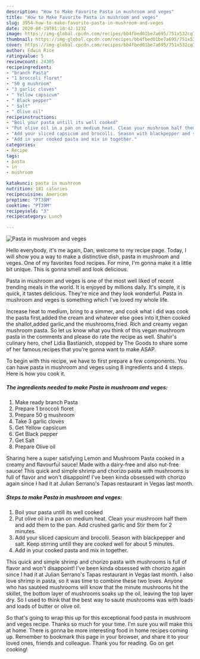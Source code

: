 ```yaml
---
description: "How to Make Favorite Pasta in mushroom and veges"
title: "How to Make Favorite Pasta in mushroom and veges"
slug: 3954-how-to-make-favorite-pasta-in-mushroom-and-veges
date: 2020-08-19T01:18:42.123Z
image: https://img-global.cpcdn.com/recipes/bb4fbed01be7a695/751x532cq70/pasta-in-mushroom-and-veges-recipe-main-photo.jpg
thumbnail: https://img-global.cpcdn.com/recipes/bb4fbed01be7a695/751x532cq70/pasta-in-mushroom-and-veges-recipe-main-photo.jpg
cover: https://img-global.cpcdn.com/recipes/bb4fbed01be7a695/751x532cq70/pasta-in-mushroom-and-veges-recipe-main-photo.jpg
author: Edwin Rice
ratingvalue: 5
reviewcount: 24305
recipeingredient:
- "branch Pasta"
- "1 broccoli floret"
- "50 g mushroom"
- "3 garlic cloves"
- " Yellow capsicum"
- " Black pepper"
- " Salt"
- " Olive oil"
recipeinstructions:
- "Boil your pasta untill its well cooked"
- "Put olive oil in a pan on medium heat. Clean your mushroom half them and add them to the pan. Add crushed garlic and Stir them for 2 minutes."
- "Add your sliced capsicum and brocolli. Season with blackpepper and salt. Keep stirring untill they are cooked well for about 5 minutes."
- "Add in your cooked pasta and mix in together."
categories:
- Recipe
tags:
- pasta
- in
- mushroom

katakunci: pasta in mushroom 
nutrition: 181 calories
recipecuisine: American
preptime: "PT38M"
cooktime: "PT39M"
recipeyield: "3"
recipecategory: Lunch

---
```



![Pasta in mushroom and veges](https://img-global.cpcdn.com/recipes/bb4fbed01be7a695/751x532cq70/pasta-in-mushroom-and-veges-recipe-main-photo.jpg)

Hello everybody, it's me again, Dan, welcome to my recipe page. Today, I will show you a way to make a distinctive dish, pasta in mushroom and veges. One of my favorites food recipes. For mine, I'm gonna make it a little bit unique. This is gonna smell and look delicious.

Pasta in mushroom and veges is one of the most well liked of recent trending meals in the world. It is enjoyed by millions daily. It's simple, it is quick, it tastes delicious. They're nice and they look wonderful. Pasta in mushroom and veges is something which I've loved my whole life.

Increase heat to medium, bring to a simmer, and cook what i did was cook the pasta first,added the cream and whatever else goes into it,then cooked the shallot,added garlic,and the mushrooms,fried. Rich and creamy vegan mushroom pasta. So let us know what you think of this vegan mushroom pasta in the comments and please do rate the recipe as well. Shahir&#39;s culinary hero, chef Lidia Bastianich, stopped by The Goods to share some of her famous recipes that you&#39;re gonna want to make ASAP.


To begin with this recipe, we have to first prepare a few components. You can have pasta in mushroom and veges using 8 ingredients and 4 steps. Here is how you cook it.

<!--inarticleads1-->

##### The ingredients needed to make Pasta in mushroom and veges:

1. Make ready branch Pasta
1. Prepare 1 broccoli floret
1. Prepare 50 g mushroom
1. Take 3 garlic cloves
1. Get  Yellow capsicum
1. Get  Black pepper
1. Get  Salt
1. Prepare  Olive oil


Sharing here a super satisfying Lemon and Mushroom Pasta cooked in a creamy and flavourful sauce! Made with a dairy-free and also nut-free sauce! This quick and simple shrimp and chorizo pasta with mushrooms is full of flavor and won&#39;t disappoint! I&#39;ve been kinda obsessed with chorizo again since I had it at Julian Serrano&#39;s Tapas restaurant in Vegas last month. 

<!--inarticleads2-->

##### Steps to make Pasta in mushroom and veges:

1. Boil your pasta untill its well cooked
1. Put olive oil in a pan on medium heat. Clean your mushroom half them and add them to the pan. Add crushed garlic and Stir them for 2 minutes.
1. Add your sliced capsicum and brocolli. Season with blackpepper and salt. Keep stirring untill they are cooked well for about 5 minutes.
1. Add in your cooked pasta and mix in together.


This quick and simple shrimp and chorizo pasta with mushrooms is full of flavor and won&#39;t disappoint! I&#39;ve been kinda obsessed with chorizo again since I had it at Julian Serrano&#39;s Tapas restaurant in Vegas last month. I also love shrimp in pasta, so it was time to combine these two loves. Anyone who has sautéed mushrooms will know that the minute mushrooms hit the skillet, the bottom layer of mushrooms soaks up the oil, leaving the top layer dry. So I used to think that the best way to sauté mushrooms was with loads and loads of butter or olive oil. 

So that's going to wrap this up for this exceptional food pasta in mushroom and veges recipe. Thanks so much for your time. I'm sure you will make this at home. There is gonna be more interesting food in home recipes coming up. Remember to bookmark this page in your browser, and share it to your loved ones, friends and colleague. Thank you for reading. Go on get cooking!
